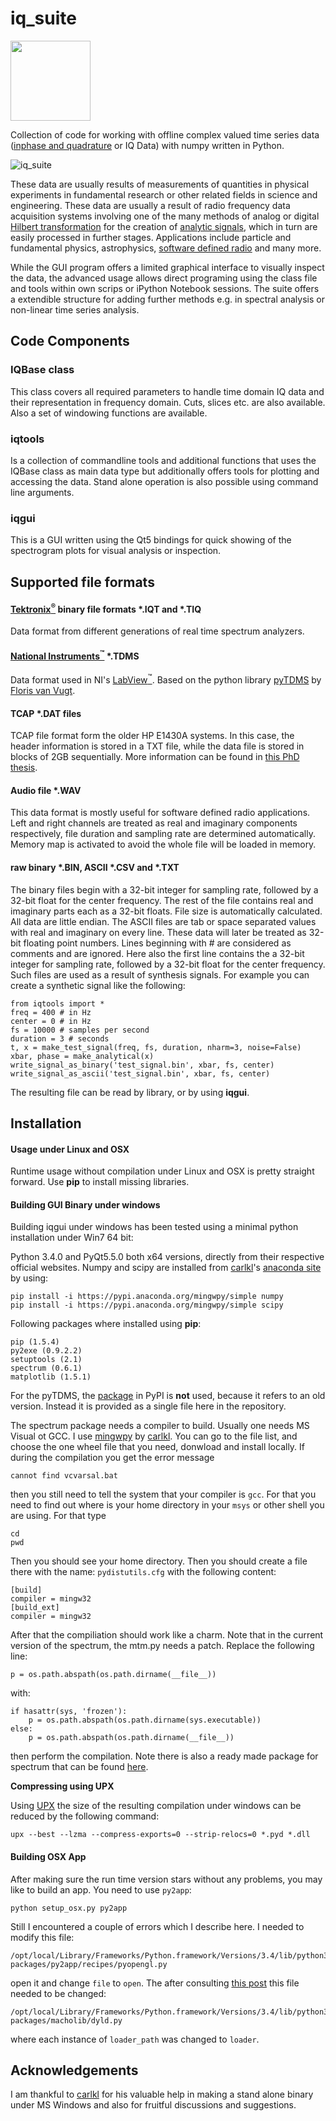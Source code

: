 iq_suite
============
<img src="https://raw.githubusercontent.com/xaratustrah/iq_suite/master/rsrc/icon.png" width="128">

Collection of code for working with offline complex valued time series data ([inphase and quadrature](https://en.wikipedia.org/wiki/In-phase_and_quadrature_components) or IQ Data) with numpy written in Python. 

![iq_suite](https://raw.githubusercontent.com/xaratustrah/iq_suite/master/rsrc/screenshot.png)

These data are usually results of measurements of quantities in physical experiments in fundamental research or other related fields in science and engineering. These data are usually a result of radio frequency data acquisition systems involving one of the many methods of analog or digital [Hilbert transformation](https://en.wikipedia.org/wiki/Hilbert_transform) for the creation of [analytic signals](https://en.wikipedia.org/wiki/Analytic_signal), which in turn are easily processed in further stages. Applications include particle and fundamental physics, astrophysics, [software defined radio](https://en.wikipedia.org/wiki/Software-defined_radio) and many more.

While the GUI program offers a limited graphical interface to visually inspect the data, the advanced usage allows direct programing using the class file and tools within own scrips or iPython Notebook sessions. The suite offers a extendible structure for adding further methods e.g. in spectral analysis or non-linear time series analysis.

## Code Components

### IQBase class
This class covers all required parameters to handle time domain IQ data and their representation in frequency domain. Cuts, slices etc. are also available. Also a set of windowing functions are available.

### iqtools
Is a collection of commandline tools and additional functions that uses the IQBase class as main data type but additionally offers tools for plotting and accessing the data. Stand alone operation is also possible using
command line arguments.

### iqgui
This is a GUI written using the Qt5 bindings for quick showing of the spectrogram plots for visual analysis or inspection.

## Supported file formats

#### [Tektronix<sup>&reg;</sup>](http://www.tek.com) binary file formats \*.IQT and \*.TIQ

Data format from different generations of real time spectrum analyzers.

#### [National Instruments<sup>&trade;</sup>](http://www.ni.com) \*.TDMS

Data format used in NI's [LabView<sup>&trade;</sup>](http://www.ni.com/labview/). Based on the python library [pyTDMS](http://sourceforge.net/projects/pytdms/) by [Floris van Vugt](http://www.florisvanvugt.com).

#### TCAP \*.DAT files
TCAP file format form the older HP E1430A systems. In this case, the header information is stored in a TXT file, while the data file is stored in blocks of 2GB sequentially. More information can be found in [this PhD thesis](http://www.worldcat.org/oclc/76566695).

#### Audio file \*.WAV

This data format is mostly useful for software defined radio applications. Left and right channels are treated as real and imaginary components respectively, file duration and sampling rate are determined automatically. Memory map is activated to avoid the whole file will be loaded in memory.

#### raw binary \*.BIN, ASCII \*.CSV and \*.TXT 

The binary files begin with a 32-bit integer for sampling rate, followed by a 32-bit float for the center frequency. The rest of the file contains real and imaginary parts each as a 32-bit floats. File size is automatically calculated. All data are little endian. The ASCII files are tab or space separated values with real and imaginary on every line. These data will later be treated as 32-bit floating point numbers. Lines beginning with # are considered as comments and are ignored. Here also the first line contains the a 32-bit integer for sampling rate, followed by a 32-bit float for the center frequency. Such files are used as a result of synthesis signals. For example you can create a synthetic signal like the following: 

    from iqtools import *
    freq = 400 # in Hz
    center = 0 # in Hz
    fs = 10000 # samples per second
    duration = 3 # seconds
    t, x = make_test_signal(freq, fs, duration, nharm=3, noise=False)
    xbar, phase = make_analytical(x)
    write_signal_as_binary('test_signal.bin', xbar, fs, center)
    write_signal_as_ascii('test_signal.bin', xbar, fs, center)

The resulting file can be read by library, or by using **iqgui**.

## Installation

#### Usage under Linux and OSX

Runtime usage without compilation under Linux and OSX is pretty straight forward. Use **pip** to install missing libraries.

#### Building GUI Binary under windows

Building iqgui under windows has been tested using a minimal python installation under Win7 64 bit:

Python 3.4.0 and PyQt5.5.0 both x64 versions, directly from their respective official websites. Numpy and scipy are installed from [carlkl](https://github.com/carlkl)'s [anaconda site](https://anaconda.org/mingwpy) by using:

	pip install -i https://pypi.anaconda.org/mingwpy/simple numpy
	pip install -i https://pypi.anaconda.org/mingwpy/simple scipy

Following packages where installed using **pip**:

    pip (1.5.4)
    py2exe (0.9.2.2)
    setuptools (2.1)
    spectrum (0.6.1)
    matplotlib (1.5.1)

For the pyTDMS, the [package](https://pypi.python.org/pypi/pyTDMS/0.0.2) in PyPI is **not** used, because it refers to an old version. Instead it is provided as a single file here in the repository.

The spectrum package needs a compiler to build. Usually one needs MS Visual ot GCC. I use [mingwpy](https://anaconda.org/carlkl/mingwpy) by [carlkl](https://github.com/carlkl). You can go to the file list, and choose the one wheel file that you need, donwload and install locally. If during the compilation you get the error message

	cannot find vcvarsal.bat

then you still need to tell the system that your compiler is `gcc`. For that you need to find out where is your home directory in your `msys` or other shell you are using. For that type

	cd
	pwd

Then you should see your home directory. Then you should create a file there with the name: `pydistutils.cfg` with the following content:

	[build]
	compiler = mingw32
	[build_ext]
	compiler = mingw32

After that the compiliation should work like a charm. Note that in the current version of the spectrum, the mtm.py needs a patch. Replace the following line:

	p = os.path.abspath(os.path.dirname(__file__))

with:

	if hasattr(sys, 'frozen'):
		p = os.path.abspath(os.path.dirname(sys.executable))
	else:
		p = os.path.abspath(os.path.dirname(__file__))
	
then perform the compilation. Note there is also a ready made package for spectrum that can be found [here](https://anaconda.org/carlkl/spectrum).

**Compressing using UPX**

Using [UPX](http://upx.sourceforge.net/) the size of the resulting compilation under windows can be reduced by the following command:

	upx --best --lzma --compress-exports=0 --strip-relocs=0 *.pyd *.dll

#### Building OSX App

After making sure the run time version stars without any problems, you may like to build an app. You need to use `py2app`:

    python setup_osx.py py2app
    
Still I encountered a couple of errors which I describe here. I needed to modify this file:

    /opt/local/Library/Frameworks/Python.framework/Versions/3.4/lib/python3.4/site-packages/py2app/recipes/pyopengl.py

open it and change `file` to `open`. The after consulting [this post](http://stackoverflow.com/a/32750895/5177935) this file needed to be changed:

    /opt/local/Library/Frameworks/Python.framework/Versions/3.4/lib/python3.4/site-packages/macholib/dyld.py

where each instance of `loader_path` was changed to `loader`.



## Acknowledgements
I am thankful to [carlkl](https://github.com/carlkl) for his valuable help in making a stand alone binary under MS Windows and also for fruitful discussions and suggestions.

